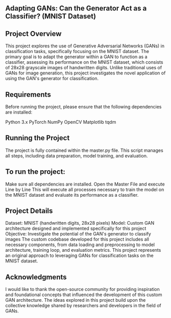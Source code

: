 ## Adapting GANs: Can the Generator Act as a Classifier? (MNIST Dataset)

## Project Overview
This project explores the use of Generative Adversarial Networks (GANs) in classification tasks, specifically focusing on the MNIST dataset. The primary goal is to adapt the generator within a GAN to function as a classifier, assessing its performance on the MNIST dataset, which consists of 28x28 grayscale images of handwritten digits. Unlike traditional uses of GANs for image generation, this project investigates the novel application of using the GAN's generator for classification.

## Requirements
Before running the project, please ensure that the following dependencies are installed:

Python 3.x
PyTorch
NumPy
OpenCV
Matplotlib
tqdm

## Running the Project
The project is fully contained within the master.py file. This script manages all steps, including data preparation, model training, and evaluation.

## To run the project:
Make sure all dependencies are installed.
Open the Master File and execute Line by Line
This will execute all processes necessary to train the model on the MNIST dataset and evaluate its performance as a classifier.

## Project Details
Dataset: MNIST (handwritten digits, 28x28 pixels)
Model: Custom GAN architecture designed and implemented specifically for this project
Objective: Investigate the potential of the GAN's generator to classify images
The custom codebase developed for this project includes all necessary components, from data loading and preprocessing to model architecture, training loop, and evaluation metrics. This project represents an original approach to leveraging GANs for classification tasks on the MNIST dataset.

## Acknowledgments
I would like to thank the open-source community for providing inspiration and foundational concepts that influenced the development of this custom GAN architecture. The ideas explored in this project build upon the collective knowledge shared by researchers and developers in the field of GANs.
